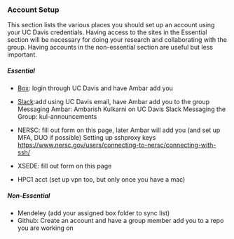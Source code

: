 
### Account Setup

This section lists the various places you should set up an account using your UC Davis credentials. Having access to the sites in the Essential section will be necessary for doing your research and collaborating with the group. Having accounts in the non-essential section are useful but less important. 

##### Essential 

- [Box](https://ucdavis.app.box.com/): login through UC Davis and have Ambar add you

- [Slack](https://slack.com/get-started#/find):add using UC Davis email, have Ambar add you to the group
    Messaging Ambar: Ambarish Kulkarni on UC Davis Slack
    Messaging the Group: kul-announcements
    
- NERSC: fill out form on this page, later Ambar will add you (and set up MFA, DUO if possible)
    Setting up sshproxy keys https://www.nersc.gov/users/connecting-to-nersc/connecting-with-ssh/
    
- XSEDE: fill out form on this page

- HPC1 acct (set up vpn too, but only once you have a mac)

##### Non-Essential

- Mendeley (add your assigned box folder to sync list)
- Github: Create an account and have a group member add you to a repo you are working on
